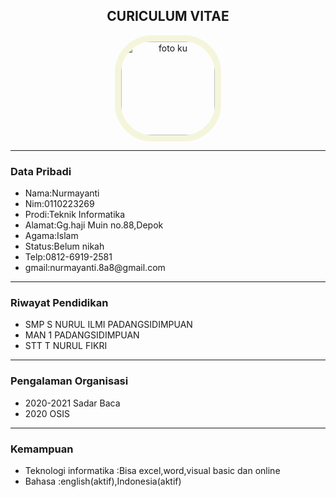 <!DOCTYPE html>
<html>
  <head>
    <title>Cv Nurmayanti</title>
  </head>
  <body>
    <h2><center>CURICULUM VITAE</center></h2>
   <center><img style="border:10px solid beige; border-radius: 60px;"src="meng.jpg" alt="foto ku" width="150"></center>
    <hr>
    <h3>Data Pribadi</h3>
    <ul>
    <li>Nama:Nurmayanti</li>
    <li>Nim:0110223269</li>
    <li>Prodi:Teknik Informatika</li>
    <li>Alamat:Gg.haji Muin no.88,Depok</li>
    <li>Agama:Islam</li>
    <li>Status:Belum nikah</li>
    <li> Telp:0812-6919-2581</li>
    <li>gmail:nurmayanti.8a8@gmail.com</li>
    </ul>
    <hr>
    <h3>Riwayat Pendidikan</h3>
    <ul>
      <li>SMP S NURUL ILMI PADANGSIDIMPUAN</li>
      <li>MAN 1 PADANGSIDIMPUAN</li>
      <li>STT T NURUL FIKRI</li>
    </ul>
    <hr>
    <h3>Pengalaman Organisasi</h3>
    <ul>
      <li>2020-2021 Sadar Baca</li>
      <li>2020 OSIS</li>
    </ul>
    <hr>
    <h3>Kemampuan</h3>
    <ul>
      <li>Teknologi informatika :Bisa excel,word,visual basic dan online</li>
      <li>Bahasa :english(aktif),Indonesia(aktif)</li>
    </ul>
  </body>
</html>
